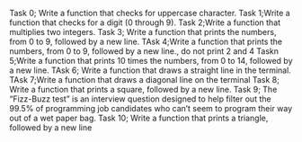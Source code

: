 Task 0; Write a function that checks for uppercase character.
Task 1;Write a function that checks for a digit (0 through 9).
Task 2;Write a function that multiplies two integers.
Task 3; Write a function that prints the numbers, from 0 to 9, followed by a new line.
TAsk 4;Write a function that prints the numbers, from 0 to 9, followed by a new line., do not print 2 and 4
Taskn 5;Write a function that prints 10 times the numbers, from 0 to 14, followed by a new line.
TAsk 6; Write a function that draws a straight line in the terminal.
TAsk 7;Write a function that draws a diagonal line on the terminal
Task 8; Write a function that prints a square, followed by a new line.
Task 9; The “Fizz-Buzz test” is an interview question designed to help filter out the 99.5% of programming job candidates who can’t seem to program their way out of a wet paper bag.
Task 10; Write a function that prints a triangle, followed by a new line
